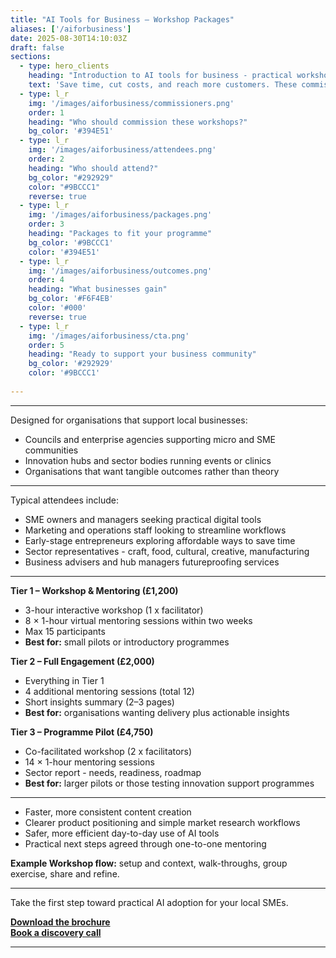 ```yaml
---
title: "AI Tools for Business – Workshop Packages"
aliases: ['/aiforbusiness']
date: 2025-08-30T14:10:03Z
draft: false
sections:
  - type: hero_clients
    heading: "Introduction to AI tools for business - practical workshops for your community"
    text: 'Save time, cut costs, and reach more customers. These commissioned workshops help councils, enterprise agencies, and hubs deliver real value to their SME communities with practical, hands-on AI training.'
  - type: l_r
    img: '/images/aiforbusiness/commissioners.png'
    order: 1
    heading: "Who should commission these workshops?"
	bg_color: '#394E51'
  - type: l_r
    img: '/images/aiforbusiness/attendees.png'
    order: 2
    heading: "Who should attend?"
    bg_color: "#292929"
    color: "#9BCCC1"
    reverse: true
  - type: l_r
    img: '/images/aiforbusiness/packages.png'
    order: 3
    heading: "Packages to fit your programme"
    bg_color: '#9BCCC1'
    color: '#394E51'
  - type: l_r
    img: '/images/aiforbusiness/outcomes.png'
    order: 4
    heading: "What businesses gain"
    bg_color: '#F6F4EB'
    color: '#000'
    reverse: true
  - type: l_r
    img: '/images/aiforbusiness/cta.png'
    order: 5
    heading: "Ready to support your business community"
    bg_color: '#292929'
    color: '#9BCCC1'
    
---
```


---

Designed for organisations that support local businesses:
- Councils and enterprise agencies supporting micro and SME communities
- Innovation hubs and sector bodies running events or clinics
- Organisations that want tangible outcomes rather than theory

---

Typical attendees include:
- SME owners and managers seeking practical digital tools
- Marketing and operations staff looking to streamline workflows
- Early-stage entrepreneurs exploring affordable ways to save time
- Sector representatives - craft, food, cultural, creative, manufacturing
- Business advisers and hub managers futureproofing services


---

**Tier 1 – Workshop & Mentoring (£1,200)**  
- 3-hour interactive workshop (1 x facilitator)  
- 8 × 1-hour virtual mentoring sessions within two weeks  
- Max 15 participants  
- **Best for:** small pilots or introductory programmes

**Tier 2 – Full Engagement (£2,000)**  
- Everything in Tier 1  
- 4 additional mentoring sessions (total 12)  
- Short insights summary (2–3 pages)  
- **Best for:** organisations wanting delivery plus actionable insights

**Tier 3 – Programme Pilot (£4,750)**  
- Co-facilitated workshop (2 x facilitators)  
- 14 × 1-hour mentoring sessions  
- Sector report - needs, readiness, roadmap  
- **Best for:** larger pilots or those testing innovation support programmes

---

- Faster, more consistent content creation  
- Clearer product positioning and simple market research workflows  
- Safer, more efficient day-to-day use of AI tools  
- Practical next steps agreed through one-to-one mentoring  

**Example Workshop flow:** setup and context, walk-throughs, group exercise, share and refine.

---

Take the first step toward practical AI adoption for your local SMEs.

**[Download the brochure](https://flaxandteal.co.uk/AI%20for%20Business%20Workshop%20Packages.pdf)**  
**[Book a discovery call](mailto:info@flaxandteal.co.uk)**

---


